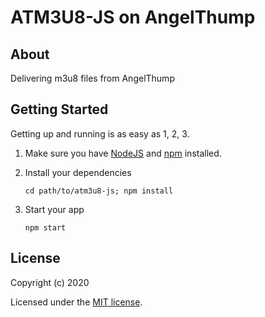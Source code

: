 # ATM3U8-JS on AngelThump

## About

Delivering m3u8 files from AngelThump

## Getting Started

Getting up and running is as easy as 1, 2, 3.

1. Make sure you have [NodeJS](https://nodejs.org/) and [npm](https://www.npmjs.com/) installed.
2. Install your dependencies

    ```
    cd path/to/atm3u8-js; npm install
    ```

3. Start your app

    ```
    npm start
    ```

## License

Copyright (c) 2020

Licensed under the [MIT license](LICENSE).